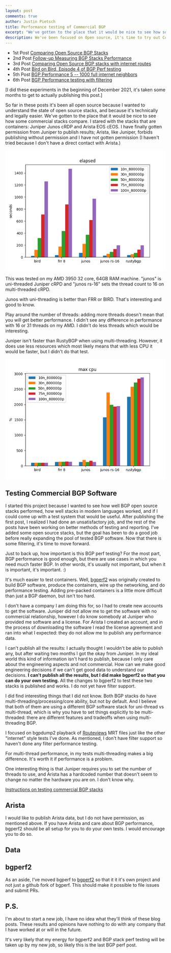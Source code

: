 ```yaml
---
layout: post
comments: true
author: Justin Pietsch
title: Performance testing of Commercial BGP
excerpt: "We've gotten to the place that it would be nice to see how some commercial stacks compare."
description: We've been focused on Open source, it's time to try out Commercial BGP
---
```


- 1st Post [Comparing Open Source BGP Stacks](https://elegantnetwork.github.io/posts/comparing-open-source-bgp-stacks/)
- 2nd Post [Follow-up Measuring BGP Stacks Performance](https://elegantnetwork.github.io/posts/followup-measuring-BGP-stacks/)
- 3rd Post [Comparing Open Source BGP stacks with internet routes](https://elegantnetwork.github.io/posts/comparing-open-source-bgp-internet-routes)
- 4th Post [Bird on Bird, Episode 4 of BGP Perf testing ](https://elegantnetwork.github.io/posts/bird-on-bird-bgp-perf-episode4)
- 5th Post [BGP Performance 5 -- 1000 full internet neighbors](https://elegantnetwork.github.io/posts/bgp-perf5-1000-internet-neighbors/)
- 6th Post [BGP Performance testing with filtering](https://elegantnetwork.github.io/posts/bgperf-first-try-at-filtering/)

[I did these experiments in the beginning of December 2021, it's taken some months to get to actually publishing this post.]

So far in these posts it's been all open source because I wanted to understand the state of open source stacks, and because it's technically and legally easier. We've gotten to the place that it would be nice to see how some commercial stacks compare. I stared with the stacks that are containers: Juniper Junos cRDP and Arista EOS cEOS. I have finally gotten permission from Juniper to publish results; Arista, like Juniper, forbids publishing without permission and I have not gotten permission (I haven't tried because I don't have a direct contact with Arista.)

![Elapsed time](/assets/images/2021-12-bgp-7/bgperf_benchmark-mrt-publish_elapsed.png)

This was tested on my AMD 3950 32 core, 64GB RAM machine. "junos" is uni-threaded Juniper cRPD and "junos rs-16" sets the thread count to 16 on multi-threaded cRPD. 

Junos with uni-threading is better than FRR or BIRD. That's interesting and good to know.

Play around the number of threads: adding more threads doesn't mean that you will get better performance. I didn't see any difference in performance with 16 or 31 threads on my AMD. I didn't do less threads which would be  interesting.

Juniper isn't faster than RustyBGP when using multi-threading. However, it does use less resources which most likely means that with less CPU it would be faster, but I didn't do that test. 

![Max CPU](/assets/images/2021-12-bgp-7/bgperf_benchmark-mrt-publish_max_cpu.png)

## Testing Commercial BGP Software
I started this project because I wanted to see how well BGP open source stacks performed, how well stacks in modern languages worked, and if I could come up with a test system that would be useful. After publishing the first post, I realized I had done an unsatisfactory job, and the rest of the posts have been working on better methods of testing and reporting. I've added some open source stacks, but the goal has been to do a good job before really expanding the pool of tested BGP software. Now that there is some filtering, it's time to move forward.


Just to back up, how important is this BGP perf testing? For the most part, BGP performance is good enough, but there are use cases in which you need much faster BGP. In other words, it's usually not important, but when it is important, it's important. :)

It's much easier to test containers. Well, [bgperf2](https://github.com/netenglabs/bgperf2) was originally created to build BGP software, produce the containers, wire up the networking, and do performance testing. Adding pre-packed containers is a little more difficult than just a BGP daemon, but isn't too hard. 

I don't have a company I am doing this for, so I had to create new accounts to get the software. Juniper did not allow me to get the software with no commercial relationship, however I do know somebody at Juniper who provided me software and a license. For Arista I created an account, and in the process of downloading the software I read the license agreement and ran into what I expected: they do not allow me to publish any performance data. 

I can't publish all the results: I actually thought I wouldn't be able to publish any, but after waiting two months I got the okay from Juniper. In my ideal world this kind of information isn't hard to publish, because I only care about the engineering aspects and not commercial. How can we make good engineering decisions if we can't get good data to understand our decisions. **I can't publish all the results, but I did make bgperf2 so that you can do your own testing.** All the changes to bgperf2 to test these two stacks is published and works. I do not yet have filter support.

I did find interesting things that I did not know. Both BGP stacks do have multi-threading/processing/core ability, but not by default. And I believe that both of them are using a different BGP software stack for uni-thread vs multi-thread, which is why you have to set things explicitly to be multi-threaded: there are different features and tradeoffs when using multi-threading BGP.

I focused on bgpdump2 playback of [Routeviews](http://www.routeviews.org/routeviews/) MRT files just like the other "internet" style tests I've done. As mentioned, I don't have filter support so haven't done any filter performance testing.

For multi-thread performance, in my tests multi-threading makes a big difference. It's worth it if performance is a problem. 

One interesting thing is that Juniper requires you to set the number of threads to use, and Arista has a hardcoded number that doesn't seem to change no matter the hardware you are on. I don't know why. 

[Instructions on testing commercial BGP stacks](https://github.com/netenglabs/bgperf2/blob/master/README.md#targets)


## Arista

I would like to publish Arista data, but I do not have permission, as mentioned above. If you have Arista and care about BGP performance, bgperf2 should be all setup for you to do your own tests. I would encourage you to do so.
## Data
<script src="https://gist.github.com/jopietsch/439f80528f03e50d246d83cd4184f7ec.js"></script>
## bgperf2

As an aside, I've moved bgperf to [bgperf2](https://github.com/netenglabs/bgperf2) so that it it it's own project and not just a github fork of bgperf. This should make it possible to file issues and submit PRs.

## P.S.
I'm about to start a new job, I have no idea what they'll think of these blog posts. These results and opinions have nothing to do with any company that I have worked at or will in the future. 

It's very likely that my energy for bgperf2 and BGP stack perf testing will be taken up by my new job, so likely this is the last BGP perf post.